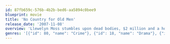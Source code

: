 ```yaml
---
id: 87fb659c-576b-4b2b-bed6-aa5894c0bee9
blueprint: movie
title: 'No Country for Old Men'
release_date: '2007-11-08'
overview: 'Llewelyn Moss stumbles upon dead bodies, $2 million and a hoard of heroin in a Texas desert, but methodical killer Anton Chigurh comes looking for it, with local sheriff Ed Tom Bell hot on his trail. The roles of prey and predator blur as the violent pursuit of money and justice collide.'
genres: '[{"id": 80, "name": "Crime"}, {"id": 18, "name": "Drama"}, {"id": 53, "name": "Thriller"}]'
---
```

